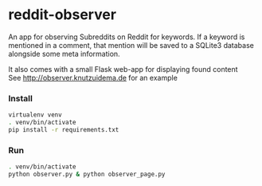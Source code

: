 # reddit-observer

An app for observing Subreddits on Reddit for keywords.
If a keyword is mentioned in a comment, that mention will be saved to a SQLite3 database alongside some meta information.

It also comes with a small Flask web-app for displaying found content  
See http://observer.knutzuidema.de for an example

### Install

```bash
virtualenv venv
. venv/bin/activate
pip install -r requirements.txt
```

### Run

```bash
. venv/bin/activate
python observer.py & python observer_page.py
```
